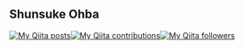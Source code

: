 ## Shunsuke Ohba

[![My Qiita posts](https://qiita-badge.apiapi.app/s/ohbashunsuke/posts.svg)](http://qiita.com/ohbashunsuke)[![My Qiita contributions](https://qiita-badge.apiapi.app/s/ohbashunsuke/contributions.svg)](http://qiita.com/ohbashunsuke)[![My Qiita followers](https://qiita-badge.apiapi.app/s/ohbashunsuke/followers.svg)](http://qiita.com/ohbashunsuke)

<!--
**baobao/baobao** is a ✨ _special_ ✨ repository because its `README.md` (this file) appears on your GitHub profile.

Here are some ideas to get you started:

- 🔭 I’m currently working on ...
- 🌱 I’m currently learning ...
- 👯 I’m looking to collaborate on ...
- 🤔 I’m looking for help with ...
- 💬 Ask me about ...
- 📫 How to reach me: ...
- 😄 Pronouns: ...
- ⚡ Fun fact: ...
-->
